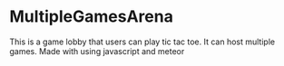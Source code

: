 # MultipleGamesArena


This is a game lobby that users can play tic tac toe.
It can host multiple games.
Made with using javascript and meteor
